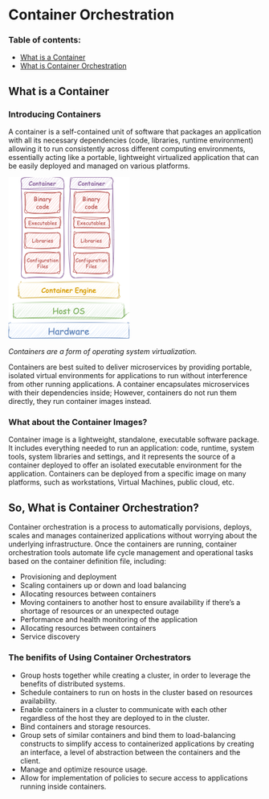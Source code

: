 # Container Orchestration

### Table of contents:
- [What is a Container](#what-is-a-container)
- [What is Container Orchestration](#So-what-is-container-orchestration)

## What is a Container

### Introducing Containers

A container is a self-contained unit of software that packages an application with all its necessary dependencies (code, libraries, runtime environment) allowing it to run consistently across different computing environments, essentially acting like a portable, lightweight virtualized application that can be easily deployed and managed on various platforms.

<img src="/assets/images/containerization.drawio.png" />

*Containers are a form of operating system virtualization.*

Containers are best suited to deliver microservices by providing portable, isolated virtual environments for applications to run without interference from other running applications. A container encapsulates microservices with their dependencies inside; However, containers do not run them directly, they run container images instead.

### What about the Container Images?

Container image is a lightweight, standalone, executable software package. It includes everything needed to run an application: code, runtime, system tools, system libraries and settings, and it represents the source of a container deployed to offer an isolated executable environment for the application. Containers can be deployed from a specific image on many platforms, such as workstations, Virtual Machines, public cloud, etc.

## So, What is Container Orchestration?

Container orchestration is a process to automatically porvisions, deploys, scales and manages containerized applications without worrying about the underlying infrastructure. Once the containers are running, container orchestration tools automate life cycle management and operational tasks based on the container definition file, including:
- Provisioning and deployment
- Scaling containers up or down and load balancing
- Allocating resources between containers
- Moving containers to another host to ensure availability if there’s a shortage of resources or an unexpected outage
- Performance and health monitoring of the application
- Allocating resources between containers
- Service discovery

### The benifits of Using Container Orchestrators

- Group hosts together while creating a cluster, in order to leverage the benefits of distributed systems.
- Schedule containers to run on hosts in the cluster based on resources availability.
- Enable containers in a cluster to communicate with each other regardless of the host they are deployed to in the cluster.
- Bind containers and storage resources.
- Group sets of similar containers and bind them to load-balancing constructs to simplify access to containerized applications by creating an interface, a level of abstraction between the containers and the client.
- Manage and optimize resource usage.
- Allow for implementation of policies to secure access to applications running inside containers.
